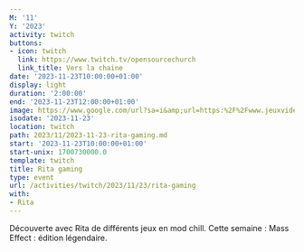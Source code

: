 ```yaml
---
M: '11'
Y: '2023'
activity: twitch
buttons:
- icon: twitch
  link: https://www.twitch.tv/opensourcechurch
  link_title: Vers la chaine
date: '2023-11-23T10:00:00+01:00'
display: light
duration: '2:00:00'
end: '2023-11-23T12:00:00+01:00'
image: https://www.google.com/url?sa=i&amp;url=https:%2F%2Fwww.jeuxvideo.com%2Fjeux%2Fjeu-1316997%2F&amp;psig=AOvVaw11ThodMFJIbVfVM_Hn_9CC&amp;ust=1700578500566000&amp;source=images&amp;cd=vfe&amp;opi=89978449&amp;ved=0CBEQjRxqFwoTCMjRlNfq0oIDFQAAAAAdAAAAABAE
isodate: '2023-11-23'
location: twitch
path: 2023/11/2023-11-23-rita-gaming.md
start: '2023-11-23T10:00:00+01:00'
start-unix: 1700730000.0
template: twitch
title: Rita gaming
type: event
url: /activities/twitch/2023/11/23/rita-gaming
with:
- Rita
---
```

Découverte avec Rita de différents jeux en mod chill. Cette semaine : Mass Effect : édition légendaire.